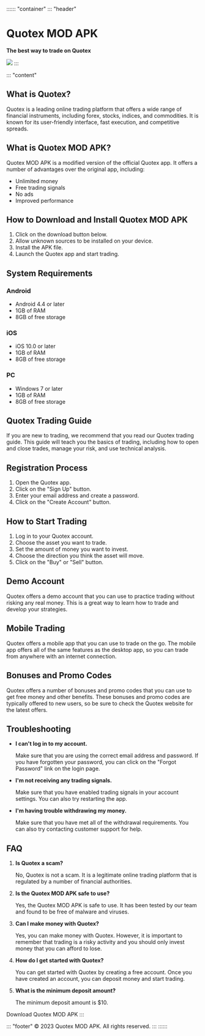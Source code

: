 :::::: \"container\"
::: \"header\"
# Quotex MOD APK

**The best way to trade on Quotex**

[![](https://static.quotex.io/files/1_en/300_250.jpg)](https://traff.sbs/brokerqxsignupf)
:::

::: \"content\"
## What is Quotex?

Quotex is a leading online trading platform that offers a wide range of
financial instruments, including forex, stocks, indices, and
commodities. It is known for its user-friendly interface, fast
execution, and competitive spreads.

## What is Quotex MOD APK?

Quotex MOD APK is a modified version of the official Quotex app. It
offers a number of advantages over the original app, including:

-   Unlimited money
-   Free trading signals
-   No ads
-   Improved performance

## How to Download and Install Quotex MOD APK

1.  Click on the download button below.
2.  Allow unknown sources to be installed on your device.
3.  Install the APK file.
4.  Launch the Quotex app and start trading.

## System Requirements

### Android

-   Android 4.4 or later
-   1GB of RAM
-   8GB of free storage

### iOS

-   iOS 10.0 or later
-   1GB of RAM
-   8GB of free storage

### PC

-   Windows 7 or later
-   1GB of RAM
-   8GB of free storage

## Quotex Trading Guide

If you are new to trading, we recommend that you read our Quotex trading
guide. This guide will teach you the basics of trading, including how to
open and close trades, manage your risk, and use technical analysis.

## Registration Process

1.  Open the Quotex app.
2.  Click on the "Sign Up" button.
3.  Enter your email address and create a password.
4.  Click on the "Create Account" button.

## How to Start Trading

1.  Log in to your Quotex account.
2.  Choose the asset you want to trade.
3.  Set the amount of money you want to invest.
4.  Choose the direction you think the asset will move.
5.  Click on the "Buy" or "Sell" button.

## Demo Account

Quotex offers a demo account that you can use to practice trading
without risking any real money. This is a great way to learn how to
trade and develop your strategies.

## Mobile Trading

Quotex offers a mobile app that you can use to trade on the go. The
mobile app offers all of the same features as the desktop app, so you
can trade from anywhere with an internet connection.

## Bonuses and Promo Codes

Quotex offers a number of bonuses and promo codes that you can use to
get free money and other benefits. These bonuses and promo codes are
typically offered to new users, so be sure to check the Quotex website
for the latest offers.

## Troubleshooting

-   **I can\'t log in to my account.**

    Make sure that you are using the correct email address and password.
    If you have forgotten your password, you can click on the "Forgot
    Password" link on the login page.

-   **I\'m not receiving any trading signals.**

    Make sure that you have enabled trading signals in your account
    settings. You can also try restarting the app.

-   **I\'m having trouble withdrawing my money.**

    Make sure that you have met all of the withdrawal requirements. You
    can also try contacting customer support for help.

## FAQ

1.  **Is Quotex a scam?**

    No, Quotex is not a scam. It is a legitimate online trading platform
    that is regulated by a number of financial authorities.

2.  **Is the Quotex MOD APK safe to use?**

    Yes, the Quotex MOD APK is safe to use. It has been tested by our
    team and found to be free of malware and viruses.

3.  **Can I make money with Quotex?**

    Yes, you can make money with Quotex. However, it is important to
    remember that trading is a risky activity and you should only invest
    money that you can afford to lose.

4.  **How do I get started with Quotex?**

    You can get started with Quotex by creating a free account. Once you
    have created an account, you can deposit money and start trading.

5.  **What is the minimum deposit amount?**

    The minimum deposit amount is \$10.

Download Quotex MOD APK
:::

::: \"footer\"
© 2023 Quotex MOD APK. All rights reserved.
:::
::::::

